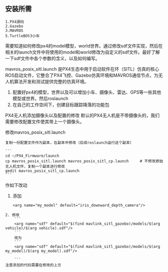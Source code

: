 ## 安装所需
    1.PX4源码
    2.Gazebo
    3.MAVROS
    5.TurtleBOt3小车

需要知道如何修改px4的model模型，world世界。通过修改sdf文件实现，然后在相关的launch文件中将使用的model和world修改为自定义的sdf文件。最好了解一下sdf文件中各个参数的含义，以及如何编写。

mavros_posix_sitl.launch 是PX4生态中用于启动软件在环（SITL）仿真的核心ROS启动文件，它整合了PX4飞控、Gazebo仿真环境和MAVROS通信节点，为无人机算法开发和测试提供完整的仿真环境。

1. 配置好px4的模型，世界以及可以增加小车、摄像头、雷达、GPS等一些其他模型或世界。然后roslaunch
2. 在自己的工作空间下，创建目标跟踪降落的功能包

PX4无人机添加摄像头以及配置的修改
默认的PX4无人机是不带摄像头的，我们需要修改配置文件使其带上一个摄像头。

修改mavros_posix_sitl.launch </br>

    复制一份配置文件作为副本，在副本中修改（后续roslaunch运行这个副本）

    ```
    cd ~/PX4_Firmware/launch
    cp mavros_posix_sitl.launch mavros_posix_sitl_cp.launch		# 不修改原始无人机文件，复制一个副本进行修改
    gedit mavros_posix_sitl_cp.launch
    ```

作如下改动
1. 添加
    ```
    <arg name="my_model" default="iris_downward_depth_camera"/>
```
2. 修改
    ```
    <arg name="sdf" default="$(find mavlink_sitl_gazebo)/models/$(arg vehicle)/$(arg vehicle).sdf"/> 
    ```
    改为
    ```
    <arg name="sdf" default="$(find mavlink_sitl_gazebo)/models/$(arg my_model)/$(arg my_model).sdf"/> 

    ```
注意添加的代码需要在修改的上方